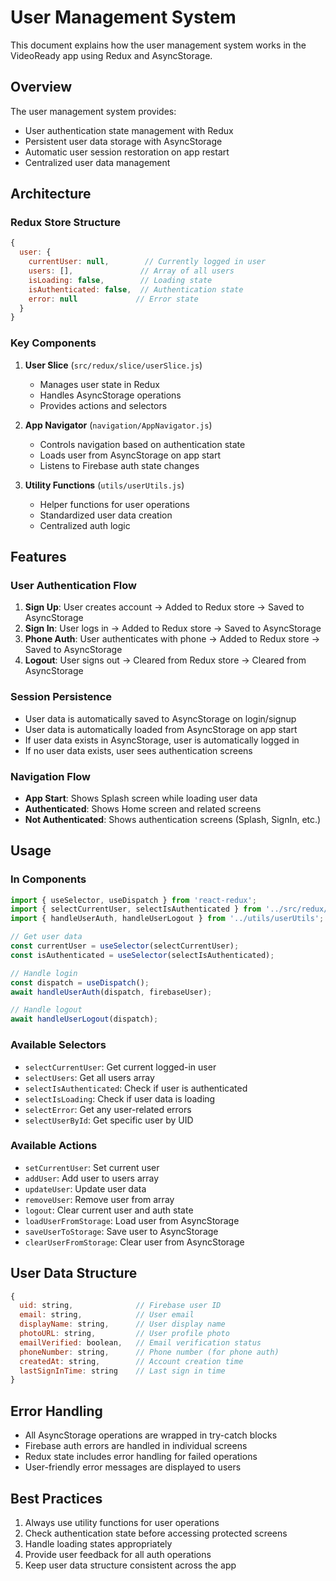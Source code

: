 # User Management System

This document explains how the user management system works in the VideoReady app using Redux and AsyncStorage.

## Overview

The user management system provides:
- User authentication state management with Redux
- Persistent user data storage with AsyncStorage
- Automatic user session restoration on app restart
- Centralized user data management

## Architecture

### Redux Store Structure

```javascript
{
  user: {
    currentUser: null,        // Currently logged in user
    users: [],               // Array of all users
    isLoading: false,        // Loading state
    isAuthenticated: false,  // Authentication state
    error: null             // Error state
  }
}
```

### Key Components

1. **User Slice** (`src/redux/slice/userSlice.js`)
   - Manages user state in Redux
   - Handles AsyncStorage operations
   - Provides actions and selectors

2. **App Navigator** (`navigation/AppNavigator.js`)
   - Controls navigation based on authentication state
   - Loads user from AsyncStorage on app start
   - Listens to Firebase auth state changes

3. **Utility Functions** (`utils/userUtils.js`)
   - Helper functions for user operations
   - Standardized user data creation
   - Centralized auth logic

## Features

### User Authentication Flow

1. **Sign Up**: User creates account → Added to Redux store → Saved to AsyncStorage
2. **Sign In**: User logs in → Added to Redux store → Saved to AsyncStorage
3. **Phone Auth**: User authenticates with phone → Added to Redux store → Saved to AsyncStorage
4. **Logout**: User signs out → Cleared from Redux store → Cleared from AsyncStorage

### Session Persistence

- User data is automatically saved to AsyncStorage on login/signup
- User data is automatically loaded from AsyncStorage on app start
- If user data exists in AsyncStorage, user is automatically logged in
- If no user data exists, user sees authentication screens

### Navigation Flow

- **App Start**: Shows Splash screen while loading user data
- **Authenticated**: Shows Home screen and related screens
- **Not Authenticated**: Shows authentication screens (Splash, SignIn, etc.)

## Usage

### In Components

```javascript
import { useSelector, useDispatch } from 'react-redux';
import { selectCurrentUser, selectIsAuthenticated } from '../src/redux/slice/userSlice';
import { handleUserAuth, handleUserLogout } from '../utils/userUtils';

// Get user data
const currentUser = useSelector(selectCurrentUser);
const isAuthenticated = useSelector(selectIsAuthenticated);

// Handle login
const dispatch = useDispatch();
await handleUserAuth(dispatch, firebaseUser);

// Handle logout
await handleUserLogout(dispatch);
```

### Available Selectors

- `selectCurrentUser`: Get current logged-in user
- `selectUsers`: Get all users array
- `selectIsAuthenticated`: Check if user is authenticated
- `selectIsLoading`: Check if user data is loading
- `selectError`: Get any user-related errors
- `selectUserById`: Get specific user by UID

### Available Actions

- `setCurrentUser`: Set current user
- `addUser`: Add user to users array
- `updateUser`: Update user data
- `removeUser`: Remove user from array
- `logout`: Clear current user and auth state
- `loadUserFromStorage`: Load user from AsyncStorage
- `saveUserToStorage`: Save user to AsyncStorage
- `clearUserFromStorage`: Clear user from AsyncStorage

## User Data Structure

```javascript
{
  uid: string,              // Firebase user ID
  email: string,            // User email
  displayName: string,      // User display name
  photoURL: string,         // User profile photo
  emailVerified: boolean,   // Email verification status
  phoneNumber: string,      // Phone number (for phone auth)
  createdAt: string,        // Account creation time
  lastSignInTime: string    // Last sign in time
}
```

## Error Handling

- All AsyncStorage operations are wrapped in try-catch blocks
- Firebase auth errors are handled in individual screens
- Redux state includes error handling for failed operations
- User-friendly error messages are displayed to users

## Best Practices

1. Always use utility functions for user operations
2. Check authentication state before accessing protected screens
3. Handle loading states appropriately
4. Provide user feedback for all auth operations
5. Keep user data structure consistent across the app 